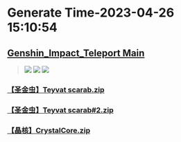 # Generate Time-2023-04-26 15:10:54

## [Genshin_Impact_Teleport Main](https://github.com/Sam5440/Genshin_Impact_Teleport)

>![](https://komarev.com/ghpvc/?username=done439)
>![](https://komarev.com/ghpvc/?username=done438)
>![](https://komarev.com/ghpvc/?username=done437)

### [【圣金虫】Teyvat scarab.zip](https://raw.githubusercontent.com/Sam5440/Genshin_Impact_Teleport/download/OptimizationCollectionPackage/%5BChinese%5DManualCollectPoint%282022-10-13%29/%E3%80%90%E5%8A%A8%E7%89%A9%E3%80%91Animals/%E3%80%90%E5%9C%A3%E9%87%91%E8%99%AB%E3%80%91Teyvat%20scarab.zip)

### [【圣金虫】Teyvat scarab#2.zip](https://raw.githubusercontent.com/Sam5440/Genshin_Impact_Teleport/download/OptimizationCollectionPackage/%5BChinese%5DManualCollectPoint%282022-10-13%29/%E3%80%90%E5%8A%A8%E7%89%A9%E3%80%91Animals/%E3%80%90%E5%9C%A3%E9%87%91%E8%99%AB%E3%80%91Teyvat%20scarab%232.zip)

### [【晶核】CrystalCore.zip](https://raw.githubusercontent.com/Sam5440/Genshin_Impact_Teleport/download/OptimizationCollectionPackage/%5BChinese%5DManualCollectPoint%282022-10-13%29/%E3%80%90%E5%8A%A8%E7%89%A9%E3%80%91Animals/%E3%80%90%E6%99%B6%E6%A0%B8%E3%80%91CrystalCore.zip)

